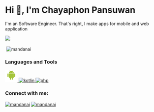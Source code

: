 <!--
**mandanai/mandanai** is a ✨ _special_ ✨ repository because its `README.md` (this file) appears on your GitHub profile.

Here are some ideas to get you started:

- 🔭 I’m currently working on ...
- 🌱 I’m currently learning ...
- 👯 I’m looking to collaborate on ...
- 🤔 I’m looking for help with ...
- 💬 Ask me about ...
- 📫 How to reach me: ...
- 😄 Pronouns: ...
- ⚡ Fun fact: ...
-->

# Hi 👋, I'm Chayaphon Pansuwan

I'm an Software Engineer. That's right, I make apps for mobile and web application

![](https://github-profile-trophy.vercel.app/?username=mandanai)

<p>&nbsp;<img align="center" src="https://github-readme-stats.vercel.app/api?username=mandanai&show_icons=true&locale=en" alt="mandanai" /></p>

### Languages and Tools
<p align="left"> 
  <a href="https://developer.android.com" target="_blank"> 
    <img src="https://raw.githubusercontent.com/devicons/devicon/master/icons/android/android-original-wordmark.svg" alt="android" width="40" height="40"/> 
  </a> 
  <a href="https://kotlinlang.org" target="_blank"> 
    <img src="https://www.vectorlogo.zone/logos/kotlinlang/kotlinlang-icon.svg" alt="kotlin" width="40" height="40"/>
  </a> 
  <a href="https://www.php.net" target="_blank">
    <img src="https://www.vectorlogo.zone/logos/php/php-icon.svg" alt="php" height="40" />
  </a>
</p>

### Connect with me:

<p align="left">
<a href="https://www.linkedin.com/in/chayaphonpansuwan" target="blank"><img align="center" src="https://cdn.jsdelivr.net/npm/simple-icons@3.0.1/icons/linkedin.svg" alt="mandanai" height="30" width="40" /></a>
<a href="https://chayaphon.medium.com/" target="blank"><img align="center" src="https://cdn.jsdelivr.net/npm/simple-icons@3.0.1/icons/medium.svg" alt="mandanai" height="30" width="40" /></a>
</p>
